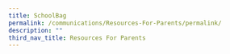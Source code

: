 ```yaml
---
title: SchoolBag
permalink: /communications/Resources-For-Parents/permalink/
description: ""
third_nav_title: Resources For Parents
---
```

